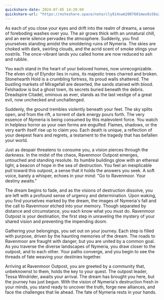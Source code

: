 ```yaml
---
quickshare-date: 2024-07-05 14:29:04
quickshare-url: "https://noteshare.space/note/cly914swm2007601mws0s56o2z#IKc/lwy1zeJ0qL3dYyVbv49e8HZbB+d00lj+Hv35ntY"
---
```

As each of you close your eyes and drift into the realm of dreams, a sense of foreboding washes over you. The air grows thick with an unnatural chill, and an eerie silence pervades the atmosphere. Suddenly, you find yourselves standing amidst the smoldering ruins of Nymeria. The skies are choked with dark, swirling clouds, and the acrid scent of smoke stings your nostrils. The once-vibrant lands you called home are now reduced to ash and rubble.

You each stand in the heart of your beloved homes, now unrecognizable. The elven city of Elyndor lies in ruins, its majestic trees charred and broken. Stonehearth Hold is a crumbling fortress, its proud walls shattered. The bustling markets of Miragefall are deserted, the sands stained with blood. Felshadow is but a ghost town, its secrets buried beneath the debris. Dreadspire Citadel, ominous as ever, stands as the last vestige of a great evil, now unchecked and unchallenged.

Suddenly, the ground trembles violently beneath your feet. The sky splits open, and from the rift, a torrent of dark energy pours forth. The very essence of Nymeria is being consumed by this malevolent force. You watch in helpless horror as your own forms are engulfed. Flames, shadows, or the very earth itself rise up to claim you. Each death is unique, a reflection of your deepest fears and regrets, a testament to the tragedy that has befallen your world.

Just as despair threatens to consume you, a vision pierces through the darkness. In the midst of the chaos, Ravenmoor Outpost emerges, untouched and standing resolute. Its humble buildings glow with an ethereal light, a beacon of hope in the sea of destruction. You feel an inexplicable pull toward this outpost, a sense that it holds the answers you seek. A soft voice, barely a whisper, echoes in your mind: "Go to Ravenmoor. Your destiny awaits."

The dream begins to fade, and as the visions of destruction dissolve, you are left with a profound sense of urgency and determination. Upon waking, you find yourselves marked by the dream, the images of Nymeria's fall and the call to Ravenmoor etched into your memory. Though separated by distance and circumstance, you each know what you must do. Ravenmoor Outpost is your destination, the first step in unraveling the mystery of your shared vision and preventing the impending doom.

Gathering your belongings, you set out on your journey. Each step is filled with purpose, driven by the haunting memories of the dream. The roads to Ravenmoor are fraught with danger, but you are united by a common goal. As you traverse the diverse landscapes of Nymeria, you draw closer to the outpost, and to each other. Your paths converge, and you begin to see the threads of fate weaving your destinies together.

Arriving at Ravenmoor Outpost, you are greeted by a community that, unbeknownst to them, holds the key to your quest. The outpost leader, Tessa Windrider, awaits your arrival. The dream has brought you here, but the journey has just begun. With the vision of Nymeria's destruction fresh in your minds, you stand ready to uncover the truth, forge new alliances, and face the challenges that lie ahead. The fate of Nymeria rests in your hands.